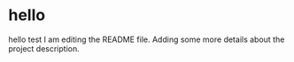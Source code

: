 # hello
hello test 
I am editing the README file. Adding some more details about the project description.

